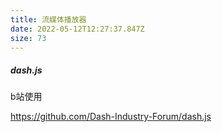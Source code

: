 ```yaml
---
title: 流媒体播放器
date: 2022-05-12T12:27:37.847Z
size: 73
---
```

##### dash.js

b站使用

https://github.com/Dash-Industry-Forum/dash.js
